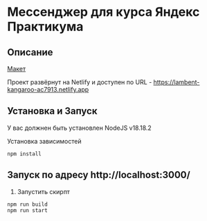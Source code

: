 # Мессенджер для курса Яндекс Практикума

## Описание



[Макет](https://www.figma.com/file/Ua9cekgMgr02O2A1yuFKZM/%5Bniksmo%5D_Messenger?type=design&node-id=0%3A1&mode=design&t=sPwR4djZwzHhCgUS-1)

Проект развёрнут на Netlify и доступен по URL - https://lambent-kangaroo-ac7913.netlify.app

## Установка и Запуск

У вас должнен быть установлен NodeJS v18.18.2


Установка зависимостей

   ```shell
   npm install
   ```

## Запуск по адресу http://localhost:3000/ 

1. Запустить скирпт

```shell
npm run build
npm run start
```
